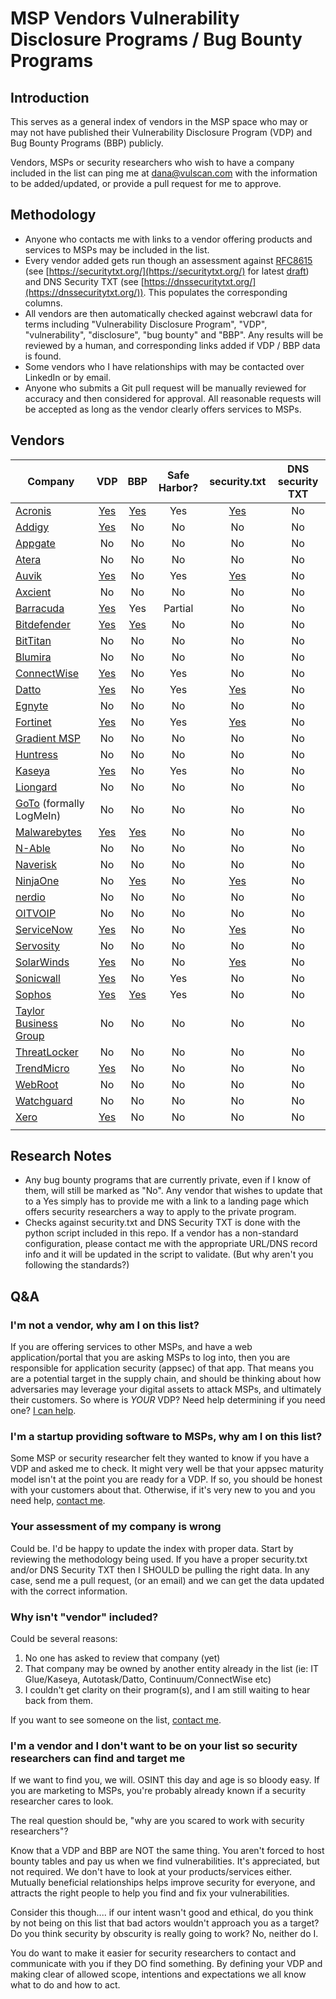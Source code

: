 # MSP Vendors Vulnerability Disclosure Programs / Bug Bounty Programs

## Introduction
This serves as a general index of vendors in the MSP space who may or may not have published their Vulnerability Disclosure Program (VDP) and Bug Bounty Programs (BBP) publicly.

Vendors, MSPs or security researchers who wish to have a company included in the list can ping me at [dana@vulscan.com](mailto:dana@vulscan.com) with the information to be added/updated, or provide a pull request for me to approve. 

## Methodology
- Anyone who contacts me with links to a vendor offering products and services to MSPs may be included in the list.
- Every vendor added gets run though an assessment against [RFC8615](https://datatracker.ietf.org/doc/html/rfc8615) (see [https://securitytxt.org/](https://securitytxt.org/) for latest [draft](https://datatracker.ietf.org/doc/html/draft-foudil-securitytxt-12)) and DNS Security TXT (see [https://dnssecuritytxt.org/](https://dnssecuritytxt.org/)). This populates the corresponding columns.
- All vendors are then automatically checked against webcrawl data for terms including "Vulnerability Disclosure Program", "VDP", "vulnerability", "disclosure", "bug bounty" and "BBP". Any results will be reviewed by a human, and corresponding links added if VDP / BBP data is found.
- Some vendors who I have relationships with may be contacted over LinkedIn or by email.
- Anyone who submits a Git pull request will be manually reviewed for accuracy and then considered for approval. All reasonable requests will be accepted as long as the vendor clearly offers services to MSPs.

## Vendors
| Company  | VDP | BBP | Safe Harbor? | security.txt | DNS security TXT |
| --- | :-: | :-: | :-: | :-: | :-: |
| [Acronis](https://www.acronis.com/)  | [Yes](https://hackerone.com/acronis/)  | [Yes](https://hackerone.com/acronis/) | Yes | [Yes](https://www.acronis.com/.well-known/security.txt) | No |
| [Addigy](https://addigy.com/)  | [Yes](https://addigy.com/responsible-disclosure/) | No | No | No | No |
| [Appgate](https://www.appgate.com/)  | No | No | No | No | No |
| [Atera](https://www.atera.com/)  | No | No | No | No | No |
| [Auvik](https://www.auvik.com/)  | [Yes](https://hackerone.com/auvik) | No | Yes  | [Yes](https://www.auvik.com/.well-known/security.txt) | No |
| [Axcient](https://axcient.com/)  | No | No | No | No | No |
| [Barracuda](https://www.barracuda.com/)  | [Yes](https://bugcrowd.com/barracuda) | Yes | Partial | No | No |
| [Bitdefender](https://www.bitdefender.com/)  | [Yes](https://www.bitdefender.com/bitdefender_vulnerability_disclosure_program.html) | [Yes](https://www.bitdefender.com/site/view/bug-bounty.html) | No | No | No |
| [BitTitan](https://www.bittitan.com/) | No | No | No | No | No |
| [Blumira](https://www.blumira.com/) | No | No | No | No | No |
| [ConnectWise](https://www.connectwise.com/)  | [Yes](https://hackerone.com/connectwise-h1r) | No | Yes | No | No |
| [Datto](https://www.datto.com/)  | [Yes](https://www.datto.com/legal/vulnerability-disclosure-program) | No | Yes | [Yes](https://www.datto.com/.well-known/security.txt) | No |
| [Egnyte](https://www.egnyte.com/)  | No | No | No | No | No |
| [Fortinet](https://www.fortinet.com/)  | [Yes](https://www.fortiguard.com/psirt_policy) | No | Yes | [Yes](https://www.fortinet.com/.well-known/security.txt) | No |
| [Gradient MSP](https://www.meetgradient.com/)  | No | No | No | No | No |
| [Huntress](https://www.huntress.com/) | No | No | No | No | No |
| [Kaseya](https://www.kaseya.com/) | [Yes](https://www.kaseya.com/legal/vulnerability-disclosure-policy/) | No | Yes | No | No |
| [Liongard](https://www.liongard.com/)  | No | No | No | No | No |
| [GoTo](https://www.goto.com) (formally LogMeIn)  | No | No | No | No | No |
| [Malwarebytes](https://www.malwarebytes.com/) | [Yes](https://www.malwarebytes.com/secure/guidelines) | [Yes](https://www.malwarebytes.com/secure) | No | No | No |
| [N-Able](https://www.n-able.com/) | No | No | No | No | No |
| [Naverisk](https://naverisk.com/)  | No | No | No | No | No |
| [NinjaOne](https://www.ninjaone.com/) | No | [Yes](https://www.ninjaone.com/bug-bounty/) | No | [Yes](https://www.ninjarmm.com/.well-known/security.txt) | No |
| [nerdio](https://getnerdio.com/) | No | No | No | No | No |
| [OITVOIP](https://oit.co/) | No | No | No | No | No |
| [ServiceNow](https://www.servicenow.com/) | [Yes](https://www.servicenow.com/company/trust/responsible-disclosure.html) | No | No | [Yes](https://www.servicenow.com/.well-known/security.txt) | No |
| [Servosity](https://www.servosity.com/) | No | No | No | No | No |
| [SolarWinds](https://www.solarwinds.com/)  | [Yes](https://www.solarwinds.com/information-security/vulnerability-disclosure-policy) | No | No | [Yes](https://www.solarwinds.com/.well-known/security.txt) | No |
| [Sonicwall](https://www.sonicwall.com/) | [Yes](https://psirt.global.sonicwall.com/vuln-policy) | No | Yes  | No | No |
| [Sophos](https://www.sophos.com/) | [Yes](https://www.sophos.com/en-us/legal/sophos-responsible-disclosure-policy) | [Yes](https://bugcrowd.com/sophos) | Yes | No | No |
| [Taylor Business Group](https://www.taylorbusinessgroup.com/) | No | No | No | No | No |
| [ThreatLocker](https://www.threatlocker.com/) | No | No | No | No | No |
| [TrendMicro](https://www.trendmicro.com/) | [Yes](https://hackerone.com/trendmicro) | No | No | No | No |
| [WebRoot](https://www.webroot.com/) | No | No | No | No | No |
| [Watchguard](https://www.watchguard.com/) | No | No | No | No | No |
| [Xero](https://www.xero.com/ca/) | [Yes](https://hackerone.com/xero) | No | No | No | No |
|  |  |  |  |  |  |

## Research Notes
- Any bug bounty programs that are currently private, even if I know of them, will still be marked as "No". Any vendor that wishes to update that to a Yes simply has to provide me with a link to a landing page which offers security researchers a way to apply to the private program.
- Checks against security.txt and DNS Security TXT is done with the python script included in this repo. If a vendor has a non-standard configuration, please contact me with the appropriate URL/DNS record info and it will be updated in the script to validate. (But why aren't you following the standards?)

## Q&A
### I'm not a vendor, why am I on this list?
If you are offering services to other MSPs, and have a web application/portal that you are asking MSPs to log into, then you are responsible for application security (appsec) of that app. That means you are a potential target in the supply chain, and should be thinking about how adversaries may leverage your digital assets to attack MSPs, and ultimately their customers. So where is _YOUR_ VDP? Need help determining if you need one? [I can help](https://learn.vulscan.com/one-on-one-coaching).

### I'm a startup providing software to MSPs, why am I on this list?
Some MSP or security researcher felt they wanted to know if you have a VDP and asked me to check. It might very well be that your appsec maturity model isn't at the point you are ready for a VDP. If so, you should be honest with your customers about that. Otherwise, if it's very new to you and you need help, [contact me](https://learn.vulscan.com/one-on-one-coaching).

### Your assessment of my company is wrong
Could be. I'd be happy to update the index with proper data. Start by reviewing the methodology being used. If you have a proper security.txt and/or DNS Security TXT then I SHOULD be pulling the right data. In any case, send me a pull request, (or an email) and we can get the data updated with the correct information. 

### Why isn't "vendor" included?
Could be several reasons:
1. No one has asked to review that company (yet)
2. That company may be owned by another entity already in the list (ie: IT Glue/Kaseya, Autotask/Datto, Continuum/ConnectWise etc)
3. I couldn't get clarity on their program(s), and I am still waiting to hear back from them.

If you want to see someone on the list, [contact me](mailto:dana@vulscan.com).

### I'm a vendor and I don't want to be on your list so security researchers can find and target me
If we want to find you, we will. OSINT this day and age is so bloody easy. If you are marketing to MSPs, you're probably already known if a security researcher cares to look.

The real question should be, "why are you scared to work with security researchers"? 

Know that a VDP and BBP are NOT the same thing. You aren't forced to host bounty tables and pay us when we find vulnerabilities. It's appreciated, but not required. We don't have to look at your products/services either. Mutually beneficial relationships helps improve security for everyone, and attracts the right people to help you find and fix your vulnerabilities.

Consider this though.... if our intent wasn't good and ethical, do you think by not being on this list that bad actors wouldn't approach you as a target? Do you think security by obscurity is really going to work? No, neither do I.

You do want to make it easier for security researchers to contact and communicate with you if they DO find something. By defining your VDP and making clear of allowed scope, intentions and expectations we all know what to do and how to act. 
